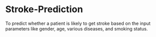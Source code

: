 # Stroke-Prediction
To predict whether a patient is likely to get stroke based on the input parameters like gender, age, various diseases, and smoking status.
